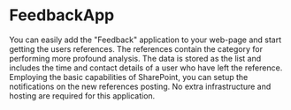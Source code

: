 # FeedbackApp

You can easily add the "Feedback" application to your web-page and start getting the users references. The references contain the category for performing more profound analysis.
The data is stored as the list and includes the time and contact details of a user who have left the reference. Employing the basic capabilities of SharePoint, you can setup the notifications on the new references posting.
No extra infrastructure and hosting are required for this application.
